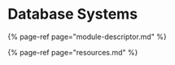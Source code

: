 # Database Systems

{% page-ref page="module-descriptor.md" %}

{% page-ref page="resources.md" %}



